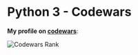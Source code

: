 # Python 3 - Codewars

**My profile on [codewars](https://www.codewars.com/users/NikolayZaytsev)**:

![Codewars Rank](https://www.codewars.com/users/NikolayZaytsev/badges/large)
